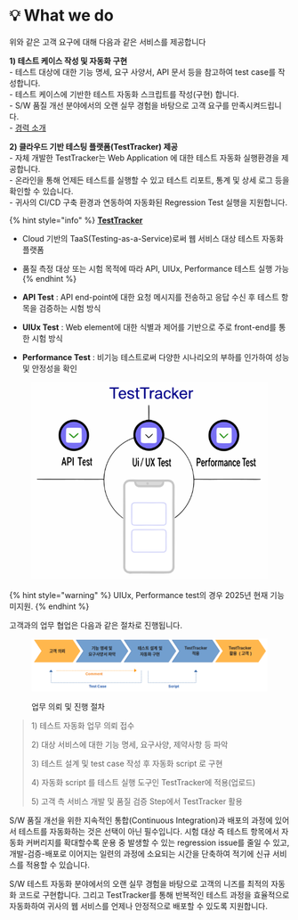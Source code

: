 # 💡 What we do

위와 같은 고객 요구에 대해 다음과 같은 서비스를 제공합니다

**1) 테스트 케이스 작성 및 자동화 구현**\
&#x20;\- 테스트 대상에 대한 기능 명세, 요구 사양서, API 문서 등을 참고하여 test case를 작성합니다.\
&#x20;\- 테스트 케이스에 기반한 테스트 자동화 스크립트를 작성(구현) 합니다.\
&#x20;\- S/W 품질 개선 분야에서의 오랜 실무 경험을 바탕으로 고객 요구를 만족시켜드립니다.\
&#x20;\- [경력 소개](https://app.gitbook.com/o/Jz2ZCXJfF2jNmfW0vWtT/s/OyQOJURT7A693mea4fE4/)



**2) 클라우드 기반 테스팅 플랫폼(TestTracker) 제공**\
&#x20;\- 자체 개발한 TestTracker는 Web Application 에 대한 테스트 자동화 실행환경을 제공합니다.\
&#x20;\- 온라인을 통해 언제든 테스트를 실행할 수 있고 테스트 리포트, 통계 및 상세 로그 등을 확인할 수 있습니다.\
&#x20;\- 귀사의 CI/CD 구축 환경과 연동하여 자동화된 Regression Test 실행을 지원합니다.



{% hint style="info" %}
[**TestTracker**](https://testtracker.net)

* Cloud 기반의 TaaS(Testing-as-a-Service)로써 웹 서비스 대상 테스트 자동화 플랫폼
* 품질 측정 대상 또는 시험 목적에 따라 API, UIUx, Performance 테스트 실행 가능
{% endhint %}

* **API Test** : API end-point에 대한 요청 메시지를 전송하고 응답 수신 후 테스트 항목을 검증하는 시험 방식
* **UIUx Test** : Web element에 대한 식별과 제어를 기반으로 주로 front-end를 통한 시험 방식
* **Performance Test** : 비기능 테스트로써 다양한 시나리오의 부하를 인가하여 성능 및 안정성을 확인



<figure><img src="../.gitbook/assets/image (1).png" alt="" width="464"><figcaption></figcaption></figure>



{% hint style="warning" %}
UIUx, Performance test의 경우 2025년 현재 기능 미지원.
{% endhint %}





고객과의 업무 협업은 다음과 같은 절차로 진행됩니다.

<figure><img src="../.gitbook/assets/image (1) (1) (1).png" alt=""><figcaption><p>업무 의뢰 및 진행 절차</p></figcaption></figure>

> 1\) 테스트 자동화 업무 의뢰 접수
>
> 2\) 대상 서비스에 대한 기능 명세, 요구사양, 제약사항 등 파악
>
> 3\) 테스트 설계 및 test case 작성 후 자동화 script 로 구현
>
> 4\) 자동화 script 를 테스트 실행 도구인 TestTracker에 적용(업로드)
>
> 5\) 고객 측 서비스 개발 및 품질 검증 Step에서 TestTracker 활용



S/W 품질 개선을 위한 지속적인 통합(Continuous Integration)과 배포의 과정에 있어서 테스트를 자동화하는 것은 선택이 아닌 필수입니다. 시험 대상 즉 테스트 항목에서 자동화 커버리지를 확대할수록 운용 중 발생할 수 있는 regression issue를 줄일 수 있고, 개발-검증-배포로 이어지는 일련의 과정에 소요되는 시간을 단축하여 적기에 신규 서비스를 적용할 수 있습니다.

S/W 테스트 자동화 분야에서의 오랜 실무 경험을 바탕으로 고객의 니즈를 최적의 자동화 코드로 구현합니다. 그리고 TestTracker를 통해 반복적인 테스트 과정을 효율적으로 자동화하여 귀사의 웹 서비스를 언제나 안정적으로 배포할 수 있도록 지원합니다.

